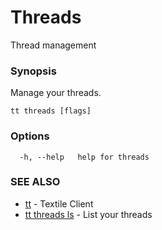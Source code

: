 # Threads

Thread management

### Synopsis

Manage your threads.

```
tt threads [flags]
```

### Options

```
  -h, --help   help for threads
```

### SEE ALSO

* [tt](tt.md)	 - Textile Client
* [tt threads ls](tt_threads_ls.md)	 - List your threads
